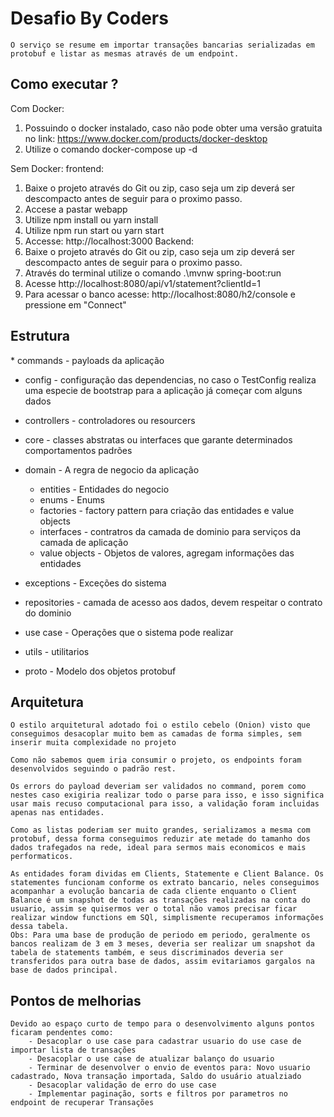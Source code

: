 <h1>Desafio By Coders</h1>

    O serviço se resume em importar transações bancarias serializadas em protobuf e listar as mesmas através de um endpoint.

<h2>Como executar ?</h2>
Com Docker:

1. Possuindo o docker instalado, caso não pode obter uma versão gratuita no link: https://www.docker.com/products/docker-desktop
2. Utilize o comando docker-compose up -d

Sem Docker:
frontend:
1. Baixe o projeto através do Git ou zip, caso seja um zip deverá ser descompacto antes de seguir para o proximo passo.
2. Accese a pastar webapp
3. Utilize npm install ou yarn install 
4. Utilize npm run start ou yarn start
5. Accesse: http://localhost:3000
Backend:
6. Baixe o projeto através do Git ou zip, caso seja um zip deverá ser descompacto antes de seguir para o proximo passo.
7. Através do terminal utilize o comando .\mvnw spring-boot:run
8. Acesse http://localhost:8080/api/v1/statement?clientId=1
9. Para acessar o banco acesse: http://localhost:8080/h2/console e pressione em "Connect"

<h2>Estrutura</h2>
 * commands - payloads da aplicação
 
 * config - configuração das dependencias, no caso o TestConfig realiza uma especie de bootstrap para a aplicação já começar com alguns dados
 
 * controllers - controladores ou resourcers

 * core - classes abstratas ou interfaces que garante determinados comportamentos padrões

 * domain - A regra de negocio da aplicação
   - entities - Entidades do negocio
   - enums - Enums
   - factories - factory pattern para criação das entidades e value objects
   - interfaces - contratros da camada de dominio para serviços da camada de aplicação
   - value objects - Objetos de valores, agregam informações das entidades
 
 * exceptions - Exceções do sistema

 * repositories - camada de acesso aos dados, devem respeitar o contrato do dominio

 * use case - Operações que o sistema pode realizar

 * utils - utilitarios

 * proto - Modelo dos objetos protobuf

<h2>Arquitetura</h2>

    O estilo arquitetural adotado foi o estilo cebelo (Onion) visto que conseguimos desacoplar muito bem as camadas de forma simples, sem inserir muita complexidade no projeto

    Como não sabemos quem iria consumir o projeto, os endpoints foram desenvolvidos seguindo o padrão rest.

    Os errors do payload deveriam ser validados no command, porem como nestes caso exigiria realizar todo o parse para isso, e isso significa usar mais recuso computacional para isso, a validação foram incluidas apenas nas entidades.

    Como as listas poderiam ser muito grandes, serializamos a mesma com protobuf, dessa forma conseguimos reduzir ate metade do tamanho dos dados trafegados na rede, ideal para sermos mais economicos e mais performaticos.

    As entidades foram dividas em Clients, Statemente e Client Balance. Os statementes funcionam conforme os extrato bancario, neles conseguimos acompanhar a evolução bancaria de cada cliente enquanto o Client Balance é um snapshot de todas as transações realizadas na conta do usuario, assim se quisermos ver o total não vamos precisar ficar realizar window functions em SQl, simplismente recuperamos informações dessa tabela.
    Obs: Para uma base de produção de periodo em periodo, geralmente os bancos realizam de 3 em 3 meses, deveria ser realizar um snapshot da tabela de statements também, e seus discriminados deveria ser transferidos para outra base de dados, assim evitariamos gargalos na base de dados principal. 

<h2>Pontos de melhorias</h2>

    Devido ao espaço curto de tempo para o desenvolvimento alguns pontos ficaram pendentes como:
        - Desacoplar o use case para cadastrar usuario do use case de importar lista de transações
        - Desacoplar o use case de atualizar balanço do usuario
        - Terminar de desenvolver o envio de eventos para: Novo usuario cadastrado, Nova transação importada, Saldo do usuário atualziado
        - Desacoplar validação de erro do use case
        - Implementar paginação, sorts e filtros por parametros no endpoint de recuperar Transações

        
    

